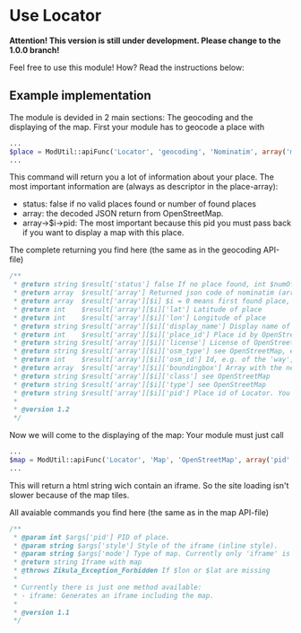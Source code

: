 Use Locator
===========

**Attention! This version is still under development. Please change to the 1.0.0 branch!**


Feel free to use this module! How? Read the instructions below:

Example implementation
----------------------
The module is devided in 2 main sections: The geocoding and the displaying of the map. First your module has to geocode a place with
```php
...
$place = ModUtil::apiFunc('Locator', 'geocoding', 'Nominatim', array('mixedAddress' => 'YOUR ADDRESS HERE'));
...
```
This command will return you a lot of information about your place. The most important information are (always as descriptor in the place-array):
* status: false if no valid places found or number of found places
* array: the decoded JSON return from OpenStreetMap.
* array->$i->pid: The most important because this pid you must pass back if you want to display a map with this place.

The complete returning you find here (the same as in the geocoding API-file)
```php
/**
 * @return string $result['status'] false If no place found, int $numOfPlaces If place(s) found
 * @return array  $result['array'] Returned json code of nominatim (array form)
 * @return array  $result['array'][$i] $i = 0 means first found place, $i = 1 means second...
 * @return int    $result['array'][$i]['lat'] Latitude of place
 * @return int    $result['array'][$i]['lon'] Longitude of place
 * @return string $result['array'][$i]['display_name'] Display name of place
 * @return int    $result['array'][$i]['place_id'] Place id by OpenStreetMap
 * @return string $result['array'][$i]['license'] License of OpenStreetMap
 * @return string $result['array'][$i]['osm_type'] see OpenStreetMap, e.g. 'way', 'node', 'relation'
 * @return int    $result['array'][$i]['osm_id'] Id, e.g. of the 'way', 'node', 'relation'
 * @return array  $result['array'][$i]['boundingbox'] Array with the nearest lat and lon around the place
 * @return string $result['array'][$i]['class'] see OpenStreetMap
 * @return string $result['array'][$i]['type'] see OpenStreetMap
 * @return string $result['array'][$i]['pid'] Place id of Locator. You must pass this id in case of display location.
 * 
 * @version 1.2
 */
```

Now we will come to the displaying of the map:
Your module must just call
```php
...
$map = ModUtil::apiFunc('Locator', 'Map', 'OpenStreetMap', array('pid' => 'YOUR PID FROM ABOVE', 'mode' => 'iframe', 'style' => 'YOUR STYLE FOR IFRAME HERE (inline style tag)'));
...
```
This will return a html string wich contain an iframe. So the site loading isn't slower because of the map tiles.

All avaiable commands you find here (the same as in the map API-file)
```php
/**
 * @param int $args['pid'] PID of place.
 * @param string $args['style'] Style of the iframe (inline style).
 * @param string $args['mode'] Type of map. Currently only 'iframe' is supported.
 * @return string Iframe with map
 * @throws Zikula_Exception_Forbidden If $lon or $lat are missing
 * 
 * Currently there is just one method available:
 * - iframe: Generates an iframe including the map.
 * 
 * @version 1.1
 */
```
